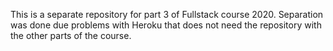 This is a separate repository for part 3 of Fullstack course 2020. Separation was done due problems with Heroku that does not need the repository with the other parts of the course.
